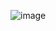 ![image](www.plantuml.com/plantuml/png/bLBDQXH14BxNKnIvgE08k-SGik3DB057yI0vT6OgcpOptKDthxf8ODspA7Zm9i4t6BC6VpJhArI_aJNPx3ZY7BGFHLLDLNq_pAuFoeLfMK3GeI1yEDvB-5DynpKlurpY3wvHaXL_vYMluZmkf7d9b_4DyXcV0HHq531OT7fo733NZhAWhG7m9zfKogaICrjMrf09QPW9Xg0D08pD2RUsj_azr_5bN0Zcz_XAJd_XhyZVU2NGFs_4rm9u4USxErkeFEOd0tm1A6-plf_Y8sro-ypVHidtj9a-lyh6AjjFPUrwlhl3R_c2FoQ2LVEvu2w5mQ8HrnblNqiU7zzvuc-Ep6HQA7VhuFVOAQpZAO0sWToHoWZlqUpGAfTtUsCxzGIm-OH9qWW2kEgtLSloGoESpvk8Wsi3FBcdVrbGaLD1cmccCn-eN9lGBtrKLONEPDeQJEKMEHnLAZicV61BwRTR_VgLEu0UsRsKXntAmt-YZFsSxwgW3fMd_oTydue_f6ukzOeGyp59rWv34zjo2BjaSlbjVm40)
